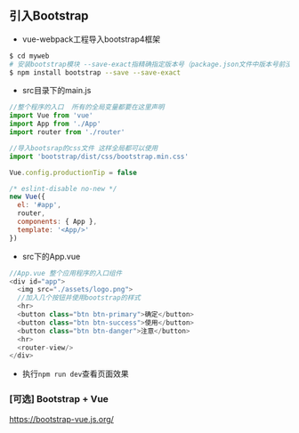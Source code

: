 ## 引入Bootstrap

- vue-webpack工程导入bootstrap4框架

```bash
$ cd myweb
# 安装bootstrap模块 --save-exact指精确指定版本号（package.json文件中版本号前没有^符号）
$ npm install bootstrap --save --save-exact
```

- src目录下的main.js

```javascript
//整个程序的入口  所有的全局变量都要在这里声明
import Vue from 'vue'
import App from './App'
import router from './router'

//导入bootsrap的css文件 这样全局都可以使用
import 'bootstrap/dist/css/bootstrap.min.css'

Vue.config.productionTip = false

/* eslint-disable no-new */
new Vue({
  el: '#app',
  router,
  components: { App },
  template: '<App/>'
})
```

- src下的App.vue

```javascript
//App.vue 整个应用程序的入口组件
<div id="app">
  <img src="./assets/logo.png">
  //加入几个按钮并使用bootstrap的样式
  <hr>
  <button class="btn btn-primary">确定</button>
  <button class="btn btn-success">使用</button>
  <button class="btn btn-danger">注意</button> 
  <hr> 
  <router-view/>
</div>
```

- 执行`npm run dev`查看页面效果

### [可选] Bootstrap + Vue

https://bootstrap-vue.js.org/